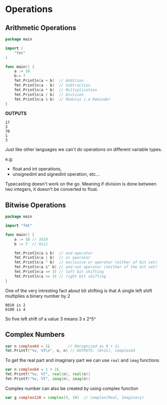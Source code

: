 # Operations

## Arithmetic Operations

```go
package main

import (
    "fmt"
)

func main() {
    a := 10
    b:= 7
    fmt.Println(a + b)  // Addition
    fmt.Println(a - b)  // Subtraction
    fmt.Println(a * b)  // Multiplication
    fmt.Println(a / b)  // Division
    fmt.Println(a % b)  // Modulus i.e Reminder
}
```

**OUTPUTS**
```
17
3
70
1
3
```

Just like other languages we can't do operations on different variable types. 

e.g:
* float and int operations, 
* unsignedint and signedint operation, etc...

Typecasting doesn't work on the go. Meaning if division is done between two integers, it doesn't be converted to float.

## Bitwise Operations

```go
package main

import "fmt"

func main() {
    a := 10 // 1010
    b := 7  // 0111

    fmt.Println(a & b)  // and operator                                 0010
    fmt.Println(a | b)  // or operator                                  1111
    fmt.Println(a ^ b)  // exclusive or operator (either of bit set)    1101
    fmt.Println(a &^ b) // and not operator (neither of the bit set)    0000
    fmt.Println(a << 3) // left bit shifting                            01010000
    fmt.Println(a >> 3) // right bit shifting                           00000001
}

```

One of the very intresting fact about bit shifting is that 
A single left shift multiplies a binary number by 2

```
0010 is 2
0100 is 4
```

So five left shift of a value 3 means
3 x 2^5^


## Complex Numbers

```go
var n complex64 = 2i        // Recognized as 0 + 2i
fmt.Printf("%v, %T\n", n, n) // OUTPUTS: (0+2i), complex64
```

To get the real part and imaginary part we can use `real` and `imag` functions

```go
var n complex64 = 1 + 2i
fmt.Printf("%v, %T", real(n), real(n))
fmt.Printf("%v, %T", imag(n), imag(n))
```

Complex number can also be created by using complex function

```go
var g complex128 = complex(5, 10)  // complex(Real, Imaginary)
```

